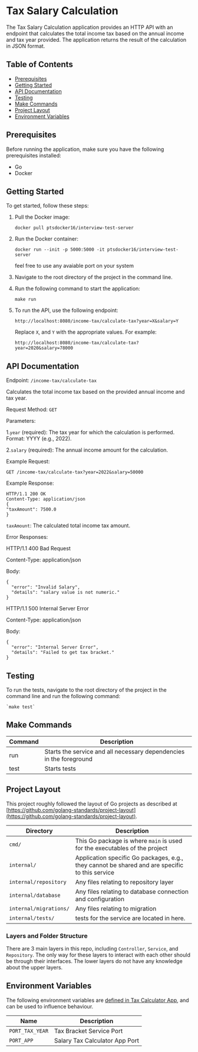 # Tax Salary Calculation

The Tax Salary Calculation application provides an HTTP API with an endpoint that calculates the total income tax based on the annual income and tax year provided. The application returns the result of the calculation in JSON format.

## Table of Contents

- [Prerequisites](#prerequisites)
- [Getting Started](#getting-started)
- [API Documentation](#api-documentation)
- [Testing](#testing)
- [Make Commands](#make-commands)
- [Project Layout](#project-layout)
- [Environment Variables](#Environment-Variables)

## Prerequisites

Before running the application, make sure you have the following prerequisites installed:

- Go 
- Docker

## Getting Started

To get started, follow these steps:

1. Pull the Docker image:

    ```shell
    docker pull ptsdocker16/interview-test-server
    ```

2. Run the Docker container:

    ```shell
    docker run --init -p 5000:5000 -it ptsdocker16/interview-test-server
    ```
      feel free to use any avaiable port on your system

3. Navigate to the root directory of the project in the command line.

4. Run the following command to start the application:

    ```shell
    make run
    ```

5. To run the API, use the following endpoint:

    ```
    http://localhost:8080/income-tax/calculate-tax?year=X&salary=Y
    ```

   Replace `X`, and `Y` with the appropriate values. For example:

    ```
    http://localhost:8080/income-tax/calculate-tax?year=2020&salary=78000
    ```
## API Documentation
   Endpoint: `/income-tax/calculate-tax`
   
   Calculates the total income tax based on the provided annual income and tax year.

   Request Method: `GET`

   Parameters:
   
   1.`year` (required): The tax year for which the calculation is performed. Format: YYYY (e.g., 2022).

   2.`salary` (required): The annual income amount for the calculation.

   Example Request:

  `GET /income-tax/calculate-tax?year=2022&salary=50000`
  
  Example Response: 
  ```
  HTTP/1.1 200 OK
  Content-Type: application/json
{
"taxAmount": 7500.0
}
```
`taxAmount`: The calculated total income tax amount.

Error Responses:

HTTP/1.1 400 Bad Request

Content-Type: application/json

Body:
```
{
  "error": "Invalid Salary",
  "details": "salary value is not numeric."
}

```

HTTP/1.1 500 Internal Server Error

Content-Type: application/json

Body:
```
{
  "error": "Internal Server Error",
  "details": "Failed to get tax bracket."
}

```
## Testing

To run the tests, navigate to the root directory of the project in the command line and run the following command:

    `make test`

## Make Commands
  
   |  Command       | Description                                                         |
   |----------------|---------------------------------------------------------------------|
   | run            | Starts the service and all necessary dependencies in the foreground |
   | test           | Starts tests                                                        |    

## Project Layout

This project roughly followed the layout of Go projects as described at
[https://github.com/golang-standards/project-layout](https://github.com/golang-standards/project-layout).

| Directory              | Description                                                                                    |
|------------------------|------------------------------------------------------------------------------------------------|
| `cmd/`                 | This Go package is where `main` is used for the executables of the project                     |
| `internal/`            | Application specific Go packages, e.g., they cannot be shared and are specific to this service |
| `internal/repository`  | Any files relating to repository layer                                                         |
| `internal/database`    | Any files relating to database connection and configuration                                    |
| `internal/migrations/` | Any files relating to migration                                                                |
| `internal/tests/`      | tests for the service are located in here.                                                     |

### Layers and Folder Structure

There are 3 main layers in this repo, including `Controller`, `Service`, and `Repository`. The only way for these layers
to interact with each other should be through their interfaces. The lower layers do not have any knowledge about
the upper layers.

## Environment Variables

The following environment variables are [defined in Tax Calculator App](./.env), and can be used to
influence behaviour.

| Name                                    | Description                    |
|-----------------------------------------|--------------------------------|
| `PORT_TAX_YEAR`                         | Tax Bracket Service Port       |
| `PORT_APP`                              | Salary Tax Calculator App Port |
